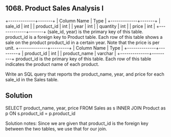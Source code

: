 ## 1068. Product Sales Analysis I
+-------------+-------+
| Column Name | Type  |
+-------------+-------+
| sale_id     | int   |
| product_id  | int   |
| year        | int   |
| quantity    | int   |
| price       | int   |
+-------------+-------+
(sale_id, year) is the primary key of this table.
product_id is a foreign key to Product table.
Each row of this table shows a sale on the product product_id in a certain year.
Note that the price is per unit.
+--------------+---------+
| Column Name  | Type    |
+--------------+---------+
| product_id   | int     |
| product_name | varchar |
+--------------+---------+
product_id is the primary key of this table.
Each row of this table indicates the product name of each product.

Write an SQL query that reports the product_name, year, and price for each sale_id in the Sales table.

## Solution
SELECT product_name, year, price FROM Sales as s
INNER JOIN Product as p
ON s.product_id = p.product_id

Solution notes: Since we are given that product_id is the foreign key between the two tables, we use that for our join. 
